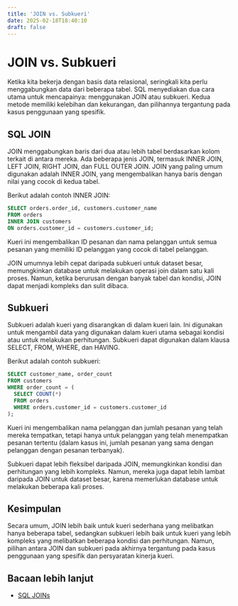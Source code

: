 ```yaml
---
title: 'JOIN vs. Subkueri'
date: 2025-02-18T18:40:10
draft: false
---
```


# JOIN vs. Subkueri

Ketika kita bekerja dengan basis data relasional, seringkali kita perlu menggabungkan data dari beberapa tabel. SQL menyediakan dua cara utama untuk mencapainya: menggunakan JOIN atau subkueri. Kedua metode memiliki kelebihan dan kekurangan, dan pilihannya tergantung pada kasus penggunaan yang spesifik.

## SQL JOIN

JOIN menggabungkan baris dari dua atau lebih tabel berdasarkan kolom terkait di antara mereka. Ada beberapa jenis JOIN, termasuk INNER JOIN, LEFT JOIN, RIGHT JOIN, dan FULL OUTER JOIN. JOIN yang paling umum digunakan adalah INNER JOIN, yang mengembalikan hanya baris dengan nilai yang cocok di kedua tabel.

Berikut adalah contoh INNER JOIN:

```sql
SELECT orders.order_id, customers.customer_name
FROM orders
INNER JOIN customers
ON orders.customer_id = customers.customer_id;
```

Kueri ini mengembalikan ID pesanan dan nama pelanggan untuk semua pesanan yang memiliki ID pelanggan yang cocok di tabel pelanggan.

JOIN umumnya lebih cepat daripada subkueri untuk dataset besar, memungkinkan database untuk melakukan operasi join dalam satu kali proses. Namun, ketika berurusan dengan banyak tabel dan kondisi, JOIN dapat menjadi kompleks dan sulit dibaca.

## Subkueri

Subkueri adalah kueri yang disarangkan di dalam kueri lain. Ini digunakan untuk mengambil data yang digunakan dalam kueri utama sebagai kondisi atau untuk melakukan perhitungan. Subkueri dapat digunakan dalam klausa SELECT, FROM, WHERE, dan HAVING.

Berikut adalah contoh subkueri:

```sql
SELECT customer_name, order_count
FROM customers
WHERE order_count = (
  SELECT COUNT(*)
  FROM orders
  WHERE orders.customer_id = customers.customer_id
);
```

Kueri ini mengembalikan nama pelanggan dan jumlah pesanan yang telah mereka tempatkan, tetapi hanya untuk pelanggan yang telah menempatkan pesanan tertentu (dalam kasus ini, jumlah pesanan yang sama dengan pelanggan dengan pesanan terbanyak).

Subkueri dapat lebih fleksibel daripada JOIN, memungkinkan kondisi dan perhitungan yang lebih kompleks. Namun, mereka juga dapat lebih lambat daripada JOIN untuk dataset besar, karena memerlukan database untuk melakukan beberapa kali proses.

## Kesimpulan

Secara umum, JOIN lebih baik untuk kueri sederhana yang melibatkan hanya beberapa tabel, sedangkan subkueri lebih baik untuk kueri yang lebih kompleks yang melibatkan beberapa kondisi dan perhitungan. Namun, pilihan antara JOIN dan subkueri pada akhirnya tergantung pada kasus penggunaan yang spesifik dan persyaratan kinerja kueri.

## Bacaan lebih lanjut

- [SQL JOINs](https://www.w3schools.com/sql/sql_join.asp)
